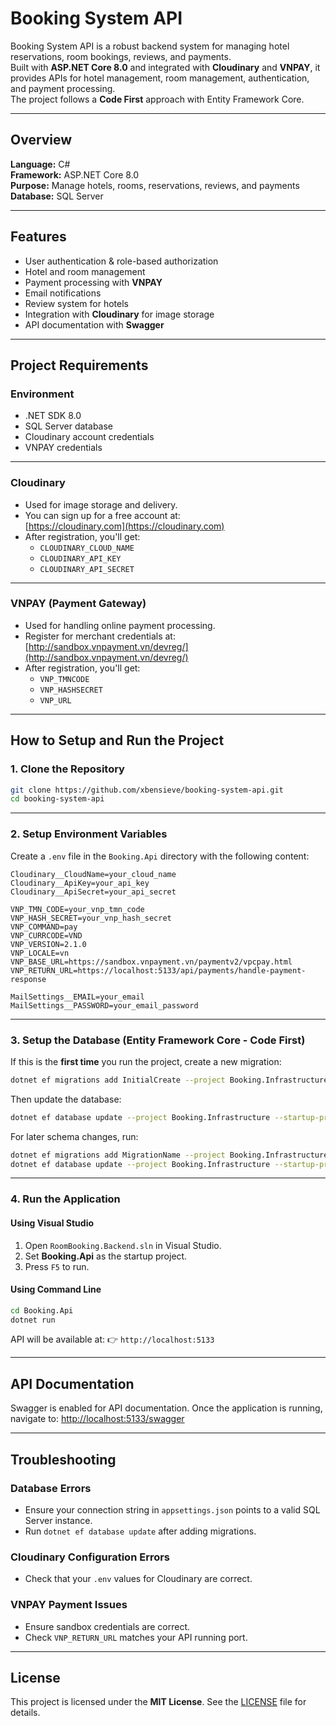 # Booking System API

Booking System API is a robust backend system for managing hotel reservations, room bookings, reviews, and payments.  
Built with **ASP.NET Core 8.0** and integrated with **Cloudinary** and **VNPAY**, it provides APIs for hotel management, room management, authentication, and payment processing.  
The project follows a **Code First** approach with Entity Framework Core.

---

## Overview

**Language:** C#  
**Framework:** ASP.NET Core 8.0  
**Purpose:** Manage hotels, rooms, reservations, reviews, and payments  
**Database:** SQL Server  

---

## Features

- User authentication & role-based authorization  
- Hotel and room management  
- Payment processing with **VNPAY**  
- Email notifications  
- Review system for hotels  
- Integration with **Cloudinary** for image storage  
- API documentation with **Swagger**  

---

## Project Requirements

### Environment
- .NET SDK 8.0  
- SQL Server database  
- Cloudinary account credentials  
- VNPAY credentials  

---

### Cloudinary
- Used for image storage and delivery.  
- You can sign up for a free account at:  
  [https://cloudinary.com](https://cloudinary.com)  
- After registration, you'll get:  
  - `CLOUDINARY_CLOUD_NAME`  
  - `CLOUDINARY_API_KEY`  
  - `CLOUDINARY_API_SECRET`  

---

### VNPAY (Payment Gateway)
- Used for handling online payment processing.  
- Register for merchant credentials at:  
  [http://sandbox.vnpayment.vn/devreg/](http://sandbox.vnpayment.vn/devreg/)  
- After registration, you'll get:  
  - `VNP_TMNCODE`  
  - `VNP_HASHSECRET`  
  - `VNP_URL`  

---

## How to Setup and Run the Project

### 1. Clone the Repository
```bash
git clone https://github.com/xbensieve/booking-system-api.git
cd booking-system-api
````

---

### 2. Setup Environment Variables

Create a `.env` file in the `Booking.Api` directory with the following content:

```env
Cloudinary__CloudName=your_cloud_name
Cloudinary__ApiKey=your_api_key
Cloudinary__ApiSecret=your_api_secret

VNP_TMN_CODE=your_vnp_tmn_code
VNP_HASH_SECRET=your_vnp_hash_secret
VNP_COMMAND=pay
VNP_CURRCODE=VND
VNP_VERSION=2.1.0
VNP_LOCALE=vn
VNP_BASE_URL=https://sandbox.vnpayment.vn/paymentv2/vpcpay.html
VNP_RETURN_URL=https://localhost:5133/api/payments/handle-payment-response

MailSettings__EMAIL=your_email
MailSettings__PASSWORD=your_email_password
```

---

### 3. Setup the Database (Entity Framework Core - Code First)

If this is the **first time** you run the project, create a new migration:

```bash
dotnet ef migrations add InitialCreate --project Booking.Infrastructure --startup-project Booking.Api
```

Then update the database:

```bash
dotnet ef database update --project Booking.Infrastructure --startup-project Booking.Api
```

For later schema changes, run:

```bash
dotnet ef migrations add MigrationName --project Booking.Infrastructure --startup-project Booking.Api
dotnet ef database update --project Booking.Infrastructure --startup-project Booking.Api
```

---

### 4. Run the Application

#### Using Visual Studio

1. Open `RoomBooking.Backend.sln` in Visual Studio.
2. Set **Booking.Api** as the startup project.
3. Press `F5` to run.

#### Using Command Line

```bash
cd Booking.Api
dotnet run
```

API will be available at:
👉 `http://localhost:5133`

---

## API Documentation

Swagger is enabled for API documentation. Once the application is running, navigate to:
 [http://localhost:5133/swagger](http://localhost:5133/swagger)

---

## Troubleshooting

### Database Errors

* Ensure your connection string in `appsettings.json` points to a valid SQL Server instance.
* Run `dotnet ef database update` after adding migrations.

### Cloudinary Configuration Errors

* Check that your `.env` values for Cloudinary are correct.

### VNPAY Payment Issues

* Ensure sandbox credentials are correct.
* Check `VNP_RETURN_URL` matches your API running port.

---

## License

This project is licensed under the **MIT License**.
See the [LICENSE](LICENSE) file for details.
